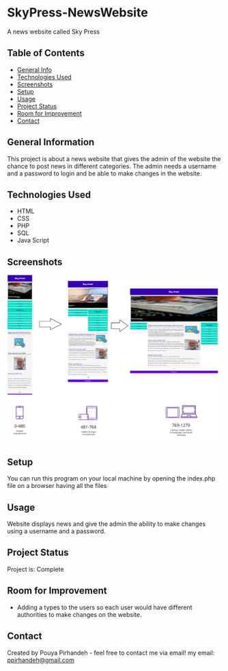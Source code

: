 # SkyPress-NewsWebsite
A news website called Sky Press

## Table of Contents
* [General Info](#general-information)
* [Technologies Used](#technologies-used)
* [Screenshots](#screenshots)
* [Setup](#setup)
* [Usage](#usage)
* [Project Status](#project-status)
* [Room for Improvement](#room-for-improvement)
* [Contact](#contact)


## General Information
This project is about a news website that gives the admin of the website the chance to post news in different categories. The admin needs a username and a password to login and be able to make changes in the website. 


## Technologies Used
-  HTML
-  CSS
-  PHP
-  SQL
-  Java Script

## Screenshots
![Example screenshot](./img/Documentation/breakpoints.png)

## Setup
You can run this program on your local machine by opening the index.php file on a browser having all the files


## Usage
Website displays news and give the admin the ability to make changes using a username and a password.


## Project Status
Project is: Complete


## Room for Improvement
- Adding a types to the users so each user would have different authorities to make changes on the website.

## Contact
Created by Pouya Pirhandeh - feel free to contact me via email!
my email: ppirhandeh@gmail.com

